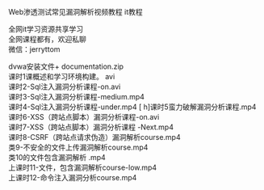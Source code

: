 Web渗透测试常见漏洞解析视频教程 it教程

全网it学习资源共享学习<br>全网课程都有，欢迎私聊<br>微信：jerryttom<br>

dvwa安装文件+ documentation.zip<br> 课时1课概述和学习环境构建。 avi<br> 课时2-Sql注入漏洞分析课程-on.avi<br> 课时3-Sql注入漏洞分析课程-medium.mp4<br> 课时4-Sql注入漏洞分析课程-under.mp4 [ h]课时5蛮力破解漏洞分析课程.mp4<br> 课时6-XSS（跨站点脚本）漏洞分析课程-on.avi<br> 课时7-XSS（跨站点脚本）漏洞分析课程 -Next.mp4<br> 课时8-CSRF（跨站点请求伪造）漏洞解析course.mp4<br> 类9-不安全的文件上传漏洞解析course.mp4<br> 类10的文件包含漏洞解析 .mp4<br> 上课时11-文件，包含漏洞解析course-low.mp4<br> 上课时12-命令注入漏洞分析course.mp4